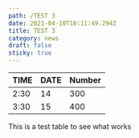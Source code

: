 ```yaml
---
path: /TEST 3
date: 2021-04-10T16:11:49.294Z
title: TEST 3
category: news
draft: false
sticky: true
---
```

| TIME | DATE | Number |
| ---- | ---- | ------ |
| 2:30 | 14   | 300    |
| 3:30 | 15   | 400    |



This is a test table to see what works